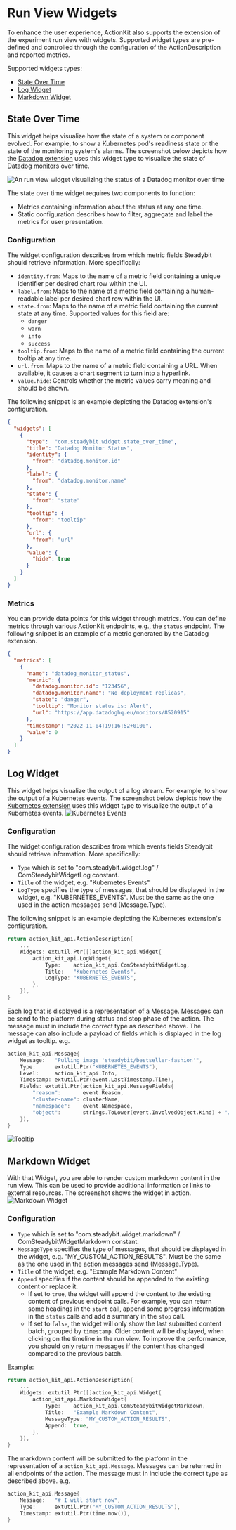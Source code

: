 # Run View Widgets

To enhance the user experience, ActionKit also supports the extension of the experiment run view with widgets. Supported widget types are pre-defined and controlled through the configuration of the ActionDescription and reported metrics.

Supported widgets types:

* [State Over Time](#state-over-time)
* [Log Widget](#log-widget)
* [Markdown Widget](#markdown-widget)

## State Over Time

This widget helps visualize how the state of a system or component evolved. For example, to show a Kubernetes pod's readiness state or the state of the monitoring system's alarms. The screenshot below depicts how the [Datadog extension](https://github.com/steadybit/extension-datadog) uses this widget type to visualize the state of [Datadog monitors](https://docs.datadoghq.com/monitors/) over time.

![An run view widget visualizing the status of a Datadog monitor over time](./img/widgets/state-over-time.png)

The state over time widget requires two components to function:

- Metrics containing information about the status at any one time.
- Static configuration describes how to filter, aggregate and label the metrics for user presentation.


### Configuration

The widget configuration describes from which metric fields Steadybit should retrieve information. More specifically:

- `identity.from`: Maps to the name of a metric field containing a unique identifier per desired chart row within the UI.
- `label.from`: Maps to the name of a metric field containing a human-readable label per desired chart row within the UI.
- `state.from`: Maps to the name of a metric field containing the current state at any time. Supported values for this field are:
  - `danger`
  - `warn`
  - `info`
  - `success`
- `tooltip.from`: Maps to the name of a metric field containing the current tooltip at any time.
- `url.from`: Maps to the name of a metric field containing a URL. When available, it causes a chart segment to turn into a hyperlink.
- `value.hide`: Controls whether the metric values carry meaning and should be shown.

The following snippet is an example depicting the Datadog extension's configuration.

```json
{
  "widgets": [
    {
      "type":  "com.steadybit.widget.state_over_time",
      "title": "Datadog Monitor Status",
      "identity": {
        "from": "datadog.monitor.id"
      },
      "label": {
        "from": "datadog.monitor.name"
      },
      "state": {
        "from": "state"
      },
      "tooltip": {
        "from": "tooltip"
      },
      "url": {
        "from": "url"
      },
      "value": {
        "hide": true
      }
    }
  ]
}
```

### Metrics

You can provide data points for this widget through metrics. You can define metrics through various ActionKit endpoints, e.g., the `status` endpoint. The following snippet is an example of a metric generated by the Datadog extension.

```json
{
  "metrics": [
    {
      "name": "datadog_monitor_status",
      "metric": {
        "datadog.monitor.id": "123456",
        "datadog.monitor.name": "No deployment replicas",
        "state": "danger",
        "tooltip": "Monitor status is: Alert",
        "url": "https://app.datadoghq.eu/monitors/8520915"
      },
      "timestamp": "2022-11-04T19:16:52+0100",
      "value": 0
    }
  ]
}
```


## Log Widget

This widget helps visualize the output of a log stream. For example, to show the output of a Kubernetes events. The screenshot below depicts how the [Kubernetes extension](https://github.com/steadybit/extension-kubernetes) uses this widget type to visualize the output of a Kubernetes events.
![Kubernetes Events](KubernetesEventsLog.png)

### Configuration

The widget configuration describes from which events fields Steadybit should retrieve information. More specifically:

- `Type` which is set to "com.steadybit.widget.log" / ComSteadybitWidgetLog constant.
- `Title` of the widget, e.g. "Kubernetes Events"
- `LogType` specifies the type of messages, that should be displayed in the widget, e.g. "KUBERNETES_EVENTS". Must be the same as the one used in the action messages send (Message.Type).

The following snippet is an example depicting the Kubernetes extension's configuration.

```go
return action_kit_api.ActionDescription{
	...
    Widgets: extutil.Ptr([]action_kit_api.Widget{
        action_kit_api.LogWidget{
            Type:    action_kit_api.ComSteadybitWidgetLog,
            Title:   "Kubernetes Events",
            LogType: "KUBERNETES_EVENTS",
        },
    }),
}
```

Each log that is displayed is a representation of a Message. Messages can be send to the platform during status and stop phase of the action. The message must in include the correct type as described above. The message can also include a payload of fields which is displayed in the log widget as tooltip.
e.g.
```go
action_kit_api.Message{
    Message:   "Pulling image 'steadybit/bestseller-fashion'",
    Type:      extutil.Ptr("KUBERNETES_EVENTS"),
    Level:     action_kit_api.Info,
    Timestamp: extutil.Ptr(event.LastTimestamp.Time),
    Fields: extutil.Ptr(action_kit_api.MessageFields{
        "reason":       event.Reason,
        "cluster-name": clusterName,
        "namespace":    event.Namespace,
        "object":       strings.ToLower(event.InvolvedObject.Kind) + "/" + event.InvolvedObject.Name,
    }),
}
```  

![Tooltip](./img/widgets/tooltip.png)

## Markdown Widget

With that Widget, you are able to render custom markdown content in the run view. This can be used to provide additional information or links to external resources. The screenshot shows the widget in action.
![Markdown Widget](./img/widgets/markdown.png)

### Configuration

- `Type` which is set to "com.steadybit.widget.markdown" / ComSteadybitWidgetMarkdown constant.
- `MessageType` specifies the type of messages, that should be displayed in the widget, e.g. "MY_CUSTOM_ACTION_RESULTS". Must be the same as the one used in the action messages send (Message.Type).
- `Title` of the widget, e.g. "Example Markdown Content"
- `Append` specifies if the content should be appended to the existing content or replace it.
  - If set to `true`, the widget will append the content to the existing content of previous endpoint calls. For example, you can return some headings in the `start` call, append some progress information in the `status` calls and add a summary in the `stop` call. 
  - If set to `false`, the widget will only show the last submitted content batch, grouped by `timestamp`. Older content will be displayed, when clicking on the timeline in the run view. To improve the performance, you should only return messages if the content has changed compared to the previous batch.

Example:

```go
return action_kit_api.ActionDescription{
	...
    Widgets: extutil.Ptr([]action_kit_api.Widget{
        action_kit_api.MarkdownWidget{
            Type:    action_kit_api.ComSteadybitWidgetMarkdown,
            Title:   "Example Markdown Content",
            MessageType: "MY_CUSTOM_ACTION_RESULTS",
            Append:  true,
        },
    }),
}
```

The markdown content will be submitted to the platform in the representation of a `action_kit_api.Message`. Messages can be returned in all endpoints of the action. The message must in include the correct type as described above.
e.g.
```go
action_kit_api.Message{
    Message:   "# I will start now",
    Type:      extutil.Ptr("MY_CUSTOM_ACTION_RESULTS"),
    Timestamp: extutil.Ptr(time.now()),
}
```  
